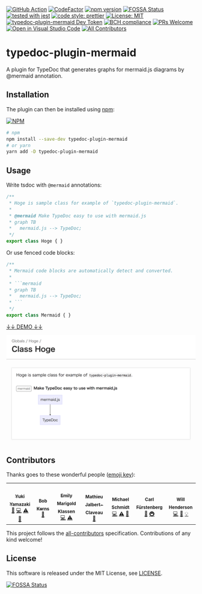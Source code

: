 [![GitHub Action](https://github.com/kamiazya/typedoc-plugin-mermaid/workflows/Node%20CI/badge.svg)](https://github.com/kamiazya/typedoc-plugin-mermaid/actions?workflow=Node+CI)
[![CodeFactor](https://www.codefactor.io/repository/github/kamiazya/typedoc-plugin-mermaid/badge)](https://www.codefactor.io/repository/github/kamiazya/typedoc-plugin-mermaid)
[![npm version](https://badge.fury.io/js/typedoc-plugin-mermaid.svg)](https://badge.fury.io/js/typedoc-plugin-mermaid)
[![FOSSA Status](https://app.fossa.io/api/projects/git%2Bgithub.com%2Fkamiazya%2Ftypedoc-plugin-mermaid.svg?type=shield)](https://app.fossa.io/projects/git%2Bgithub.com%2Fkamiazya%2Ftypedoc-plugin-mermaid?ref=badge_shield)
[![tested with jest](https://img.shields.io/badge/tested_with-jest-99424f.svg)](https://github.com/facebook/jest)
[![code style: prettier](https://img.shields.io/badge/code_style-prettier-ff69b4.svg)](https://github.com/prettier/prettier)
[![License: MIT](https://img.shields.io/badge/License-MIT-yellow.svg)](https://opensource.org/licenses/MIT)
[![typedoc-plugin-mermaid Dev Token](https://badge.devtoken.rocks/typedoc-plugin-mermaid)](https://devtoken.rocks/package/typedoc-plugin-mermaid)
[![BCH compliance](https://bettercodehub.com/edge/badge/kamiazya/typedoc-plugin-mermaid?branch=main)](https://bettercodehub.com/)
[![PRs Welcome](https://img.shields.io/badge/PRs-welcome-brightgreen.svg)](http://makeapullrequest.com)
[![Open in Visual Studio Code](https://open.vscode.dev/badges/open-in-vscode.svg)](https://open.vscode.dev/kamiazya/typedoc-plugin-mermaid)<!-- ALL-CONTRIBUTORS-BADGE:START - Do not remove or modify this section -->
[![All Contributors](https://img.shields.io/badge/all_contributors-7-orange.svg?style=flat-square)](#contributors-)
<!-- ALL-CONTRIBUTORS-BADGE:END -->

# typedoc-plugin-mermaid

A plugin for TypeDoc that generates graphs for mermaid.js diagrams by @mermaid annotation.

## Installation

The plugin can then be installed using [npm](https://www.npmjs.com/):

[![NPM](https://nodei.co/npm/typedoc-plugin-mermaid.png)](https://nodei.co/npm/typedoc-plugin-mermaid/)

```sh
# npm
npm install --save-dev typedoc-plugin-mermaid
# or yarn
yarn add -D typedoc-plugin-mermaid
```

## Usage

Write tsdoc with `@mermaid` annotations:

```typescript
/**
 * Hoge is sample class for example of `typedoc-plugin-mermaid`.
 *
 * @mermaid Make TypeDoc easy to use with mermaid.js
 * graph TB
 *   mermaid.js --> TypeDoc;
 */
export class Hoge { }
```

Or use fenced code blocks:

```typescript
/**
 * Mermaid code blocks are automatically detect and converted.
 *
 * ```mermaid
 * graph TB
 *   mermaid.js --> TypeDoc;
 * ```
 */
export class Mermaid { }
```

[↓↓ DEMO ↓↓](https://kamiazya.github.io/typedoc-plugin-samples/classes/hoge.html)

[![Example](./media/example.png)](https://kamiazya.github.io/typedoc-plugin-samples/classes/hoge.html)

## Contributors

Thanks goes to these wonderful people ([emoji key](https://allcontributors.org/docs/en/emoji-key)):

<!-- ALL-CONTRIBUTORS-LIST:START - Do not remove or modify this section -->
<!-- prettier-ignore-start -->
<!-- markdownlint-disable -->
<table>
  <tr>
    <td align="center"><a href="http://blog.kamiazya.tech/"><img src="https://avatars0.githubusercontent.com/u/35218186?v=4?s=100" width="100px;" alt=""/><br /><sub><b>Yuki Yamazaki</b></sub></a><br /><a href="#ideas-kamiazya" title="Ideas, Planning, & Feedback">🤔</a> <a href="https://github.com/kamiazya/typedoc-plugin-mermaid/commits?author=kamiazya" title="Code">💻</a> <a href="https://github.com/kamiazya/typedoc-plugin-mermaid/commits?author=kamiazya" title="Tests">⚠️</a> <a href="https://github.com/kamiazya/typedoc-plugin-mermaid/commits?author=kamiazya" title="Documentation">📖</a></td>
    <td align="center"><a href="http://bobkerns.typepad.com"><img src="https://avatars3.githubusercontent.com/u/1154903?v=4?s=100" width="100px;" alt=""/><br /><sub><b>Bob Kerns</b></sub></a><br /><a href="https://github.com/kamiazya/typedoc-plugin-mermaid/issues?q=author%3ABobKerns" title="Bug reports">🐛</a></td>
    <td align="center"><a href="http://forivall.com"><img src="https://avatars1.githubusercontent.com/u/760204?v=4?s=100" width="100px;" alt=""/><br /><sub><b>Emily Marigold Klassen</b></sub></a><br /><a href="https://github.com/kamiazya/typedoc-plugin-mermaid/commits?author=forivall" title="Code">💻</a> <a href="https://github.com/kamiazya/typedoc-plugin-mermaid/commits?author=forivall" title="Tests">⚠️</a></td>
    <td align="center"><a href="https://github.com/Dynacord"><img src="https://avatars.githubusercontent.com/u/15387304?v=4?s=100" width="100px;" alt=""/><br /><sub><b>Mathieu Jalbert-Claveau</b></sub></a><br /><a href="https://github.com/kamiazya/typedoc-plugin-mermaid/issues?q=author%3ADynacord" title="Bug reports">🐛</a></td>
    <td align="center"><a href="https://github.com/RunDevelopment"><img src="https://avatars.githubusercontent.com/u/20878432?v=4?s=100" width="100px;" alt=""/><br /><sub><b>Michael Schmidt</b></sub></a><br /><a href="https://github.com/kamiazya/typedoc-plugin-mermaid/commits?author=RunDevelopment" title="Code">💻</a> <a href="https://github.com/kamiazya/typedoc-plugin-mermaid/commits?author=RunDevelopment" title="Tests">⚠️</a> <a href="https://github.com/kamiazya/typedoc-plugin-mermaid/commits?author=RunDevelopment" title="Documentation">📖</a></td>
    <td align="center"><a href="https://github.com/azatoth"><img src="https://avatars.githubusercontent.com/u/146477?v=4?s=100" width="100px;" alt=""/><br /><sub><b>Carl Fürstenberg</b></sub></a><br /><a href="https://github.com/kamiazya/typedoc-plugin-mermaid/issues?q=author%3Aazatoth" title="Bug reports">🐛</a> <a href="#infra-azatoth" title="Infrastructure (Hosting, Build-Tools, etc)">🚇</a></td>
    <td align="center"><a href="https://github.com/WHenderson"><img src="https://avatars.githubusercontent.com/u/934094?v=4?s=100" width="100px;" alt=""/><br /><sub><b>Will Henderson</b></sub></a><br /><a href="https://github.com/kamiazya/typedoc-plugin-mermaid/commits?author=WHenderson" title="Code">💻</a> <a href="https://github.com/kamiazya/typedoc-plugin-mermaid/issues?q=author%3AWHenderson" title="Bug reports">🐛</a> <a href="#example-WHenderson" title="Examples">💡</a></td>
  </tr>
</table>

<!-- markdownlint-restore -->
<!-- prettier-ignore-end -->

<!-- ALL-CONTRIBUTORS-LIST:END -->

This project follows the [all-contributors](https://github.com/all-contributors/all-contributors)
specification. Contributions of any kind welcome!

## License

This software is released under the MIT License, see [LICENSE](./LICENSE).

[![FOSSA Status](https://app.fossa.io/api/projects/git%2Bgithub.com%2Fkamiazya%2Ftypedoc-plugin-mermaid.svg?type=large)](https://app.fossa.io/projects/git%2Bgithub.com%2Fkamiazya%2Ftypedoc-plugin-mermaid?ref=badge_large)
